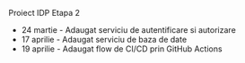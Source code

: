 Proiect IDP Etapa 2 


- 24 martie - Adaugat serviciu de autentificare si autorizare
- 17 aprilie - Adaugat serviciu de baza de date 
- 19 aprilie - Adaugat flow de CI/CD prin GitHub Actions 

